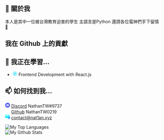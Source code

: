 ## 📑 關於我
本人是其中一位被台灣教育迫害的學生
主語言是Python
還請各位電神們手下留情🛐

## 我在 Github 上的貢獻



## 🌱 我正在學習...
* <img src="icons/react.svg" width=16> Frontend Development with React.js

## 📫 如何找到我...
<img src="icons/discord.svg" width=16> [Discord](https://discord.com/) NathanTW#9737<br>
<img src="icons/github.svg" width=16> [Github](https://github.com/NathanTW0219) NathanTW0219<br>
<img src="icons/email.svg" width=16> [contact@nat1an.xyz](https://mail.google.com/mail/?view=cm&source=mailto&to=contact@nat1an.xyz
)


![My Top Languages](https://github-readme-stats.vercel.app/api/top-langs/?username=Nat1anWasTaken&theme=discord_old_blurple&count_private=true&layout=compact)<br>
![My Github Stats](https://github-readme-stats.vercel.app/api?username=Nat1anWasTaken&theme=discord_old_blurple&show_icons=true&count_private=true)<br>

